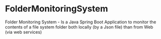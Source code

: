 # FolderMonitoringSystem
Folder Monitoring System - Is a Java Spring Boot Application to monitor the contents of a file system folder both locally (by a Json file) than from Web (via web services)
